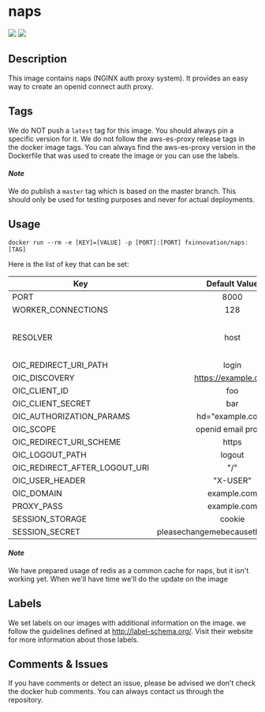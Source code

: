 # naps
[![](https://images.microbadger.com/badges/version/fxinnovation/naps.svg)](https://microbadger.com/images/fxinnovation/naps "Get your own version badge on microbadger.com") [![](https://images.microbadger.com/badges/image/fxinnovation/naps.svg)](https://microbadger.com/images/fxinnovation/naps "Get your own image badge on microbadger.com")
## Description
This image contains naps (NGINX auth proxy system). It provides an easy way to create an openid connect auth proxy.

## Tags
We do NOT push a `latest` tag for this image. You should always pin a specific version for it.
We do not follow the aws-es-proxy release tags in the docker image tags. You can always find the aws-es-proxy version in the Dockerfile that was used to create the image or you can use the labels.

#### *Note*
We do publish a `master` tag which is based on the master branch. This should only be used for testing purposes and never for actual deployments.

## Usage
```docker run --rm -e [KEY]=[VALUE] -p [PORT]:[PORT] fxinnovation/naps:[TAG]```

Here is the list of key that can be set:

| Key | Default Value | Type |
|-----|:-------------:|:----:|
| PORT | 8000 | String |
| WORKER_CONNECTIONS | 128 | String |
| RESOLVER | host | String "host" of an IP address |
| OIC_REDIRECT_URI_PATH | login | String |
| OIC_DISCOVERY | https://example.com | String |
| OIC_CLIENT_ID | foo | String |
| OIC_CLIENT_SECRET | bar | String |
| OIC_AUTHORIZATION_PARAMS | hd=\"example.com\" | String |
| OIC_SCOPE | openid email profile | String |
| OIC_REDIRECT_URI_SCHEME | https | String |
| OIC_LOGOUT_PATH | logout | String |
| OIC_REDIRECT_AFTER_LOGOUT_URI | "/" | String |
| OIC_USER_HEADER | "X-USER" | String |
| OIC_DOMAIN | example.com | String |
| PROXY_PASS | example.com | String |
| SESSION_STORAGE | cookie | "cookie" |
| SESSION_SECRET | pleasechangemebecausethisisimportant | String |

#### *Note*
We have prepared usage of redis as a common cache for naps, but it isn't working yet. When we'll have time we'll do the update on the image

## Labels
We set labels on our images with additional information on the image. we follow the guidelines defined at http://label-schema.org/. Visit their website for more information about those labels.

## Comments & Issues
If you have comments or detect an issue, please be advised we don't check the docker hub comments. You can always contact us through the repository.
